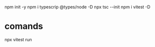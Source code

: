 npm init -y
npm i typescrip @types/node -D
npx tsc --init
npm i vitest -D



# comands
npx vitest run

